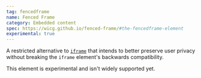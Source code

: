 ```yaml
---
tag: fencedframe
name: Fenced Frame
category: Embedded content
spec: https://wicg.github.io/fenced-frame/#the-fencedframe-element
experimental: true
---
```


A restricted alternative to [`iframe`](#iframe) that intends to better preserve user privacy without breaking the `iframe` element's backwards compatibility.

This element is experimental and isn't widely supported yet.
